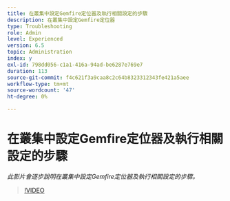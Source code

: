 ```yaml
---
title: 在叢集中設定Gemfire定位器及執行相關設定的步驟
description: 在叢集中設定Gemfire定位器
type: Troubleshooting
role: Admin
level: Experienced
version: 6.5
topic: Administration
index: y
exl-id: 798dd056-c1a1-416a-94ad-be6287e769e7
duration: 113
source-git-commit: f4c621f3a9caa8c2c64b8323312343fe421a5aee
workflow-type: tm+mt
source-wordcount: '47'
ht-degree: 0%

---
```


# 在叢集中設定Gemfire定位器及執行相關設定的步驟

*此影片會逐步說明在叢集中設定Gemfire定位器及執行相關設定的步驟。*

>[!VIDEO](https://video.tv.adobe.com/v/335544?quality=12&learn=on)
